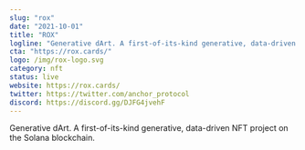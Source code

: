 ```yaml
---
slug: "rox"
date: "2021-10-01"
title: "ROX"
logline: "Generative dArt. A first-of-its-kind generative, data-driven NFT project on the Solana blockchain."
cta: "https://rox.cards/"
logo: /img/rox-logo.svg
category: nft
status: live
website: https://rox.cards/
twitter: https://twitter.com/anchor_protocol
discord: https://discord.gg/DJFG4jvehF
---
```


Generative dArt. A first-of-its-kind generative, data-driven NFT project on the Solana blockchain.
